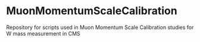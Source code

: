 # MuonMomentumScaleCalibration
Repository for scripts used in Muon Momentum Scale Calibration studies for W mass measurement in CMS
